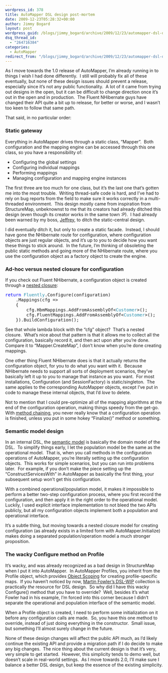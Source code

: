 ```yaml
---
wordpress_id: 378
title: AutoMapper DSL design post-mortem
date: 2009-12-23T05:28:32+00:00
author: Jimmy Bogard
layout: post
wordpress_guid: /blogs/jimmy_bogard/archive/2009/12/23/automapper-dsl-design-post-mortem.aspx
dsq_thread_id:
  - "264716384"
categories:
  - AutoMapper
redirect_from: "/blogs/jimmy_bogard/archive/2009/12/23/automapper-dsl-design-post-mortem.aspx/"
---
```

As I move towards the 1.0 release of AutoMapper, I’m already running in to things I wish I had done differently.&#160; I still will probably fix all of these eventually, but none of these design issues should prevent a release, especially since it’s not any public functionality.&#160; A lot of it came from trying out designs in the open, but it can be difficult to change direction once it’s out in the open and in production.&#160; The Fluent NHibernate guys have changed their API quite a bit up to release, for better or worse, and I wasn’t too keen to follow that same path.

That said, in no particular order:

### Static gateway

Everything in AutoMapper drives through a static class, “Mapper”.&#160; Both configuration and the mapping engine can be accessed through this one class, so you have a responsibility of:

  * Configuring the global settings
  * Configuring individual mappings
  * Performing mappings
  * Managing configuration and mapping engine instances

The first three are too much for one class, but it’s the last one that’s gotten me into the most trouble.&#160; Writing thread-safe code is hard, and I’ve had to rely on bug reports from the field to make sure it works correctly in a multi-threaded environment.&#160; This design mostly came from inspiration from StructureMap, unbeknownst to me that its creators had already ditched this design (even though its creator works in the same town :P).&#160; I had already been warned by my boss, [Jeffrey](http://jeffreypalermo.com/), to ditch the static-central design.

I did eventually ditch it, but only to create a static facade.&#160; Instead, I should have gone the NHibernate route for configuration, where configuration objects are just regular objects, and it’s up to you to decide how you want these things to stick around.&#160; In the future, I’m thinking of obsoleting the public static methods and going more of the NHibernate route, where you use the configuration object as a factory object to create the engine.

### Ad-hoc versus nested closure for configuration

If you check out Fluent NHibernate, a configuration object is created through a [nested closure](http://www.martinfowler.com/dslwip/NestedClosure.html):

<pre><span style="color: blue">return </span><span style="color: #2b91af">Fluently</span>.Configure(configuration)
    .Mappings(cfg =&gt;
    {
        cfg.HbmMappings.AddFromAssemblyOf&lt;<span style="color: #2b91af">Customer</span>&gt;();
        cfg.FluentMappings.AddFromAssemblyOf&lt;<span style="color: #2b91af">Customer</span>&gt;();
    }).BuildConfiguration();</pre>

[](http://11011.net/software/vspaste)

See that whole lambda block with the “cfg” object?&#160; That’s a nested closure.&#160; What’s nice about that pattern is that it allows me to collect all the configuration, basically record it, and then act upon after you’re done.&#160; Compare it to “Mapper.CreateMap”, I don’t know when you’re done creating mappings.

One other thing Fluent NHibernate does is that it actually returns the configuration object, for you to do what you want with it.&#160; Because NHibernate needs to support all sorts of deployment scenarios, they’ve basically left it up to you to manage that instance as you want.&#160; For most installations, Configuration (and SessionFactory) is static/singleton.&#160; The same applies to the corresponding AutoMapper objects, except I’ve put in code to manage these internal objects, that I’d _love_ to delete.

Not to mention that I could pre-optimize all of the mapping algorithms at the end of the configuration operation, making things speedy from the get-go.&#160; With [method chaining](http://martinfowler.com/dslwip/MethodChaining.html), you never really know that a configuration operation is finished, unless you put in some hokey “Finalize()” method or something.

### Semantic model design

In an internal DSL, the [semantic model](http://martinfowler.com/dslwip/SemanticModel.html) is basically the domain model of the DSL.&#160; To simplify things early, I let the population model be the same as the operational model.&#160; That is, when you call methods in the configuration operations of AutoMapper, you’re literally setting up the configuration objects.&#160; This works for simple scenarios, but you can run into problems later.&#160; For example, if you don’t make the piece setting up the “ConstructServicesWith” in AutoMapper as basically the first thing, your subsequent setup won’t get this configuration.

With a combined operational/population model, it makes it impossible to perform a better two-step configuration process, where you first record the configuration, and then apply it in the right order to the operational model.&#160; Luckily, I used explicit interface implementation to not bleed the two APIs publicly, but all my configuration objects implement both a population and operational interface.

It’s a subtle thing, but moving towards a nested closure model for creating configuration (as already exists in a limited form with AutoMapper.Initialize) makes doing a separated population/operation model a much stronger proposition.

### The wacky Configure method on Profile

It’s wacky, and was already recognized as a bad design in StructureMap when I put it into AutoMapper.&#160; In AutoMapper Profiles, you inherit from the Profile object, which provides [Object Scoping](http://martinfowler.com/dslwip/ObjectScoping.html) for creating profile-specific maps.&#160; If you haven’t noticed by now, [Martin Fowler’s DSL-WIP](http://martinfowler.com/dslwip/index.html) collection is practically _the_ resource for DSL design.&#160; So why did I have this wacky Configure() method that you have to override?&#160; Well, besides it’s what Fowler had in his example, I’m forced into this corner because I didn’t separate the operational and population interface of the semantic model.

When a Profile object is created, I need to perform some initialization on it before any configuration calls are made.&#160; So, you have this one method to override, instead of just doing everything in the constructor.&#160; Small issue, but something I’ll almost surely change in the future.

None of these design changes will affect the public API much, as I’d likely continue the existing API and provide a migration path if I do decide to make any big changes.&#160; The nice thing about the current design is that it’s very, very simple to get started.&#160; However, this simplicity tends to demo well, but doesn’t scale in real-world settings.&#160; As I move towards 2.0, I’ll make sure I balance a better DSL design, but keep the essence of the existing simplicity.